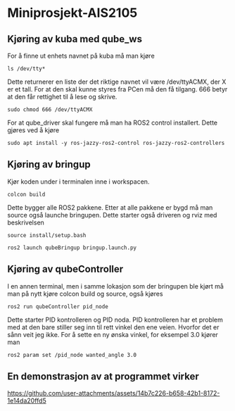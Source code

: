 # Miniprosjekt-AIS2105
## Kjøring av kuba med qube_ws
For å finne ut enhets navnet på kuba må man kjøre
```
ls /dev/tty*
```
Dette returnerer en liste der det riktige navnet vil være /dev/ttyACMX, der X er et tall. For at den skal kunne styres fra PCen må den få tilgang. 666 betyr at den får rettighet til å lese og skrive.
```
sudo chmod 666 /dev/ttyACMX
```
For at qube_driver skal fungere må man ha ROS2 control installert. Dette gjøres ved å kjøre
```
sudo apt install -y ros-jazzy-ros2-control ros-jazzy-ros2-controllers
```
## Kjøring av bringup
Kjør koden under i terminalen inne i workspacen.
```
colcon build
```
Dette bygger alle ROS2 pakkene. Etter at alle pakkene er bygd må man source også launche bringupen. Dette starter også driveren og rviz med beskrivelsen
```
source install/setup.bash
```
```
ros2 launch qubeBringup bringup.launch.py
```
## Kjøring av qubeController
I en annen terminal, men i samme lokasjon som der bringupen ble kjørt må man på nytt kjøre colcon build og source, også kjøres
```
ros2 run qubeController pid_node 
```
Dette starter PID kontrolleren og PID noda. PID kontrolleren har et problem med at den bare stiller seg inn til rett vinkel den ene veien. Hvorfor det er sånn veit jeg ikke.
For å sette en ny ønska vinkel, for eksempel 3.0 kjører man
```
ros2 param set /pid_node wanted_angle 3.0
```
## En demonstrasjon av at programmet virker


https://github.com/user-attachments/assets/14b7c226-b658-42b1-8172-1e14da20ffd5

